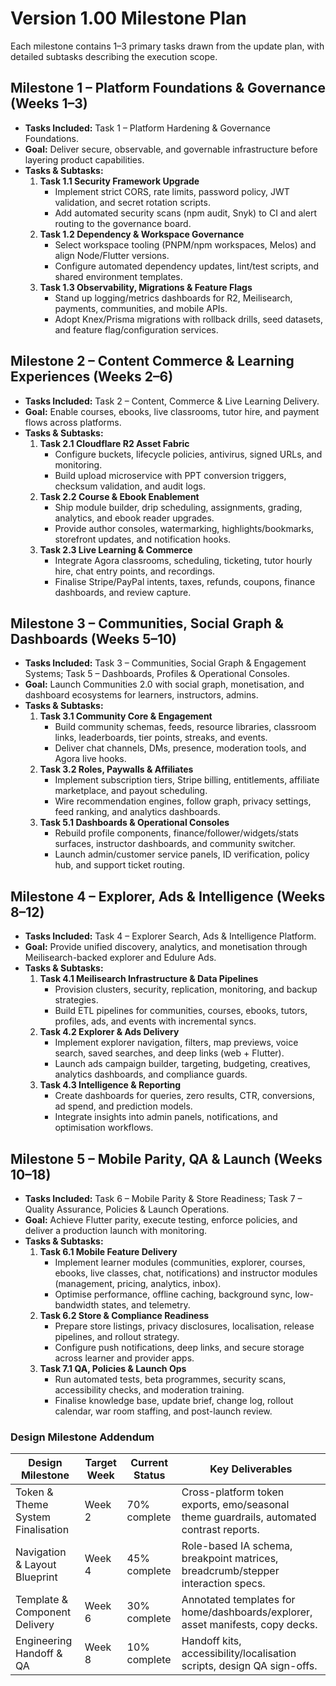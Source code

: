 # Version 1.00 Milestone Plan

Each milestone contains 1–3 primary tasks drawn from the update plan, with detailed subtasks describing the execution scope.

## Milestone 1 – Platform Foundations & Governance (Weeks 1–3)
- **Tasks Included:** Task 1 – Platform Hardening & Governance Foundations.
- **Goal:** Deliver secure, observable, and governable infrastructure before layering product capabilities.
- **Tasks & Subtasks:**
  1. **Task 1.1 Security Framework Upgrade**
     - Implement strict CORS, rate limits, password policy, JWT validation, and secret rotation scripts.
     - Add automated security scans (npm audit, Snyk) to CI and alert routing to the governance board.
  2. **Task 1.2 Dependency & Workspace Governance**
     - Select workspace tooling (PNPM/npm workspaces, Melos) and align Node/Flutter versions.
     - Configure automated dependency updates, lint/test scripts, and shared environment templates.
  3. **Task 1.3 Observability, Migrations & Feature Flags**
     - Stand up logging/metrics dashboards for R2, Meilisearch, payments, communities, and mobile APIs.
     - Adopt Knex/Prisma migrations with rollback drills, seed datasets, and feature flag/configuration services.

## Milestone 2 – Content Commerce & Learning Experiences (Weeks 2–6)
- **Tasks Included:** Task 2 – Content, Commerce & Live Learning Delivery.
- **Goal:** Enable courses, ebooks, live classrooms, tutor hire, and payment flows across platforms.
- **Tasks & Subtasks:**
  1. **Task 2.1 Cloudflare R2 Asset Fabric**
     - Configure buckets, lifecycle policies, antivirus, signed URLs, and monitoring.
     - Build upload microservice with PPT conversion triggers, checksum validation, and audit logs.
  2. **Task 2.2 Course & Ebook Enablement**
     - Ship module builder, drip scheduling, assignments, grading, analytics, and ebook reader upgrades.
     - Provide author consoles, watermarking, highlights/bookmarks, storefront updates, and notification hooks.
  3. **Task 2.3 Live Learning & Commerce**
     - Integrate Agora classrooms, scheduling, ticketing, tutor hourly hire, chat entry points, and recordings.
     - Finalise Stripe/PayPal intents, taxes, refunds, coupons, finance dashboards, and review capture.

## Milestone 3 – Communities, Social Graph & Dashboards (Weeks 5–10)
- **Tasks Included:** Task 3 – Communities, Social Graph & Engagement Systems; Task 5 – Dashboards, Profiles & Operational Consoles.
- **Goal:** Launch Communities 2.0 with social graph, monetisation, and dashboard ecosystems for learners, instructors, admins.
- **Tasks & Subtasks:**
  1. **Task 3.1 Community Core & Engagement**
     - Build community schemas, feeds, resource libraries, classroom links, leaderboards, tier points, streaks, and events.
     - Deliver chat channels, DMs, presence, moderation tools, and Agora live hooks.
  2. **Task 3.2 Roles, Paywalls & Affiliates**
     - Implement subscription tiers, Stripe billing, entitlements, affiliate marketplace, and payout scheduling.
     - Wire recommendation engines, follow graph, privacy settings, feed ranking, and analytics dashboards.
  3. **Task 5.1 Dashboards & Operational Consoles**
     - Rebuild profile components, finance/follower/widgets/stats surfaces, instructor dashboards, and community switcher.
     - Launch admin/customer service panels, ID verification, policy hub, and support ticket routing.

## Milestone 4 – Explorer, Ads & Intelligence (Weeks 8–12)
- **Tasks Included:** Task 4 – Explorer Search, Ads & Intelligence Platform.
- **Goal:** Provide unified discovery, analytics, and monetisation through Meilisearch-backed explorer and Edulure Ads.
- **Tasks & Subtasks:**
  1. **Task 4.1 Meilisearch Infrastructure & Data Pipelines**
     - Provision clusters, security, replication, monitoring, and backup strategies.
     - Build ETL pipelines for communities, courses, ebooks, tutors, profiles, ads, and events with incremental syncs.
  2. **Task 4.2 Explorer & Ads Delivery**
     - Implement explorer navigation, filters, map previews, voice search, saved searches, and deep links (web + Flutter).
     - Launch ads campaign builder, targeting, budgeting, creatives, analytics dashboards, and compliance guards.
  3. **Task 4.3 Intelligence & Reporting**
     - Create dashboards for queries, zero results, CTR, conversions, ad spend, and prediction models.
     - Integrate insights into admin panels, notifications, and optimisation workflows.

## Milestone 5 – Mobile Parity, QA & Launch (Weeks 10–18)
- **Tasks Included:** Task 6 – Mobile Parity & Store Readiness; Task 7 – Quality Assurance, Policies & Launch Operations.
- **Goal:** Achieve Flutter parity, execute testing, enforce policies, and deliver a production launch with monitoring.
- **Tasks & Subtasks:**
  1. **Task 6.1 Mobile Feature Delivery**
     - Implement learner modules (communities, explorer, courses, ebooks, live classes, chat, notifications) and instructor modules (management, pricing, analytics, inbox).
     - Optimise performance, offline caching, background sync, low-bandwidth states, and telemetry.
  2. **Task 6.2 Store & Compliance Readiness**
     - Prepare store listings, privacy disclosures, localisation, release pipelines, and rollout strategy.
     - Configure push notifications, deep links, and secure storage across learner and provider apps.
  3. **Task 7.1 QA, Policies & Launch Ops**
     - Run automated tests, beta programmes, security scans, accessibility checks, and moderation training.
     - Finalise knowledge base, update brief, change log, rollout calendar, war room staffing, and post-launch review.

### Design Milestone Addendum
| Design Milestone | Target Week | Current Status | Key Deliverables |
| --- | --- | --- | --- |
| Token & Theme System Finalisation | Week 2 | 70% complete | Cross-platform token exports, emo/seasonal theme guardrails, automated contrast reports. |
| Navigation & Layout Blueprint | Week 4 | 45% complete | Role-based IA schema, breakpoint matrices, breadcrumb/stepper interaction specs. |
| Template & Component Delivery | Week 6 | 30% complete | Annotated templates for home/dashboards/explorer, asset manifests, copy decks. |
| Engineering Handoff & QA | Week 8 | 10% complete | Handoff kits, accessibility/localisation scripts, design QA sign-offs. |
